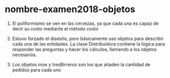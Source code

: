 # nombre-examen2018-objetos

1. El poliformismo se ven en las cervezas, ya que cada una es capaz de decir su costo mediante el método costo

2. Estuvo forzado el disesño, pero básicamente use objetos para describir cada una de las entidades. La clase Distribuidora contiene la lógica para responder las preguntas y hacer los cálculos, llamando a los objetos necesarios.

3. Los objetos moe y tresBirreros son los que añaden la cantidad de pedidos para cada uno

